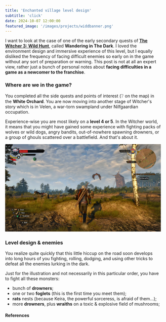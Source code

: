 ```yaml
---
title: 'Enchanted village level design'
subtitle: 'click'
date: 2024-10-07 12:00:00
featured_image: '/images/projects/widdbanner.png'
---
```


 I want to look at the case of one of the early secondary quests of **<a href="https://thewitcher.com/en/witcher3" target="_blank">The Witcher 3: Wild Hunt</a>**, called **Wandering in The Dark**. I loved the environment design and immersive experience of this level, but I equally disliked the frequency of facing difficult enemies so early on in the game without any sort of preparation or warning. This post is not at all an expert view, rather just a bunch of personal notes about **facing difficulties in a game as a newcomer to the franchise**.

### Where are we in the game?
You completed all the side quests and points of interest (❔ on the map) in the **White Orchard**. You are now moving into another stage of Witcher's story which is in Velen, a war-torn swampland under Nilfgaardian occupation. 

Experience-wise you are most likely on a **level 4 or 5**. In the Witcher world, it means that you might have gained some experience with fighting packs of wolves or wild dogs, angry bandits, out-of-nowhere spawning drowners, or a group of ghouls scattered over a battlefield. And that's about it.

![](/images/posts/kill-the-griffin.jpg)



### Level design & enemies

You realize quite quickly that this little hiccup on the road soon develops into long hours of you fighting, rolling, dodging, and using other tricks to defeat all the enemies lurking in the dark.

Just for the illustration and not necessarily in this particular order, you have to fight all these monsters:

+ bunch of **drowners**;
+ one or two **foglets** (this is the first time you meet them);
+ **rats** nests (because Keira, the powerful sorceress, is afraid of them...);
+ more **drowners**, plus **wraiths** on a toxic & explosive field of mushrooms;


#### References
[^1]: https://www.pcgamer.com/the-witcher-3-sales-were-up-554-thanks-to-the-netflix-show/
